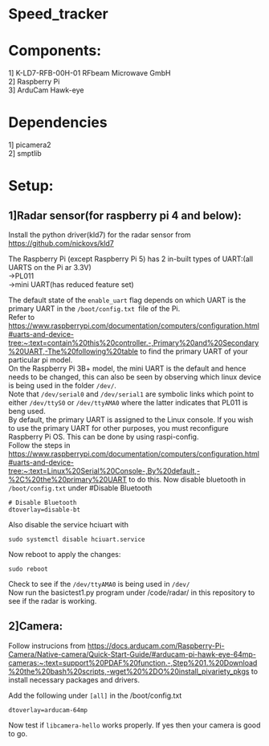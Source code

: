 # Speed_tracker

# Components:
1] K-LD7-RFB-00H-01 RFbeam Microwave GmbH  
2] Raspberry Pi  
3] ArduCam Hawk-eye

# Dependencies
1] picamera2  
2] smptlib  

# Setup:
## 1]Radar sensor(for raspberry pi 4 and below):

Install the python driver(kld7) for the radar sensor from https://github.com/nickovs/kld7

The Raspberry Pi (except Raspberry Pi 5) has 2 in-built types of UART:(all UARTS on the Pi ar 3.3V)  
	->PL011  
	->mini UART(has reduced feature set)  
  	
The default state of the `enable_uart` flag depends on which UART is the primary UART in the `/boot/config.txt `file of the Pi.   
Refer to https://www.raspberrypi.com/documentation/computers/configuration.html#uarts-and-device-tree:~:text=contain%20this%20controller.-,Primary%20and%20Secondary%20UART,-The%20following%20table to find the primary UART of your particular pi model.  
On the Raspberry Pi 3B+ model, the mini UART is the default and hence needs to be changed, this can also be seen by observing which linux device is being used in the folder `/dev/`.  
Note that `/dev/serial0` and `/dev/serial1` are symbolic links which point to either `/dev/ttyS0` or `/dev/ttyAMA0` where the latter indicates that PL011 is beng used.  
By default, the primary UART is assigned to the Linux console. If you wish to use the primary UART for other purposes, you must reconfigure Raspberry Pi OS. This can be done by using raspi-config.   
Follow the steps in https://www.raspberrypi.com/documentation/computers/configuration.html#uarts-and-device-tree:~:text=Linux%20Serial%20Console-,By%20default,-%2C%20the%20primary%20UART to do this.
Now disable bluetooth in `/boot/config.txt` under #Disable  Bluetooth  
```
# Disable Bluetooth
dtoverlay=disable-bt
```

Also disable the service hciuart with
```
sudo systemctl disable hciuart.service
```
Now reboot to apply the changes:
```
sudo reboot
```
Check to see if the `/dev/ttyAMA0` is being used in `/dev/`  
Now run the basictest1.py program under /code/radar/ in this repository to see if the radar is working.  
  

## 2]Camera:
Follow instrucions from https://docs.arducam.com/Raspberry-Pi-Camera/Native-camera/Quick-Start-Guide/#arducam-pi-hawk-eye-64mp-cameras:~:text=support%20PDAF%20function.-,Step%201.%20Download%20the%20bash%20scripts,-wget%20%2DO%20install_pivariety_pkgs to install necessary packages and drivers.

Add the following under `[all]` in the /boot/config.txt
``` 
dtoverlay=arducam-64mp
 ```  
 Now test if `libcamera-hello` works properly. If yes then your camera is good to go. 
